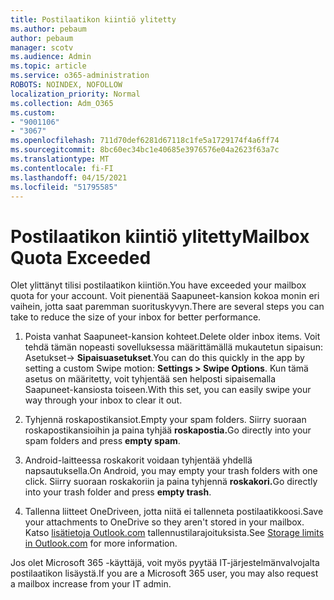 ```yaml
---
title: Postilaatikon kiintiö ylitetty
ms.author: pebaum
author: pebaum
manager: scotv
ms.audience: Admin
ms.topic: article
ms.service: o365-administration
ROBOTS: NOINDEX, NOFOLLOW
localization_priority: Normal
ms.collection: Adm_O365
ms.custom:
- "9001106"
- "3067"
ms.openlocfilehash: 711d70def6281d67118c1fe5a1729174f4a6ff74
ms.sourcegitcommit: 8bc60ec34bc1e40685e3976576e04a2623f63a7c
ms.translationtype: MT
ms.contentlocale: fi-FI
ms.lasthandoff: 04/15/2021
ms.locfileid: "51795585"
---
```

# <a name="mailbox-quota-exceeded"></a><span data-ttu-id="c4a8e-102">Postilaatikon kiintiö ylitetty</span><span class="sxs-lookup"><span data-stu-id="c4a8e-102">Mailbox Quota Exceeded</span></span>

<span data-ttu-id="c4a8e-103">Olet ylittänyt tilisi postilaatikon kiintiön.</span><span class="sxs-lookup"><span data-stu-id="c4a8e-103">You have exceeded your mailbox quota for your account.</span></span> <span data-ttu-id="c4a8e-104">Voit pienentää Saapuneet-kansion kokoa monin eri vaihein, jotta saat paremman suorituskyvyn.</span><span class="sxs-lookup"><span data-stu-id="c4a8e-104">There are several steps you can take to reduce the size of your inbox for better performance.</span></span>

1. <span data-ttu-id="c4a8e-105">Poista vanhat Saapuneet-kansion kohteet.</span><span class="sxs-lookup"><span data-stu-id="c4a8e-105">Delete older inbox items.</span></span> <span data-ttu-id="c4a8e-106">Voit tehdä tämän nopeasti sovelluksessa määrittämällä mukautetun sipaisun: Asetukset-> **Sipaisuasetukset**.</span><span class="sxs-lookup"><span data-stu-id="c4a8e-106">You can do this quickly in the app by setting a custom Swipe motion: **Settings > Swipe Options**.</span></span> <span data-ttu-id="c4a8e-107">Kun tämä asetus on määritetty, voit tyhjentää sen helposti sipaisemalla Saapuneet-kansiosta toiseen.</span><span class="sxs-lookup"><span data-stu-id="c4a8e-107">With this set, you can easily swipe your way through your inbox to clear it out.</span></span>

2. <span data-ttu-id="c4a8e-108">Tyhjennä roskapostikansiot.</span><span class="sxs-lookup"><span data-stu-id="c4a8e-108">Empty your spam folders.</span></span> <span data-ttu-id="c4a8e-109">Siirry suoraan roskapostikansioihin ja paina tyhjää **roskapostia.**</span><span class="sxs-lookup"><span data-stu-id="c4a8e-109">Go directly into your spam folders and press **empty spam**.</span></span>

3. <span data-ttu-id="c4a8e-110">Android-laitteessa roskakorit voidaan tyhjentää yhdellä napsautuksella.</span><span class="sxs-lookup"><span data-stu-id="c4a8e-110">On Android, you may empty your trash folders with one click.</span></span> <span data-ttu-id="c4a8e-111">Siirry suoraan roskakoriin ja paina tyhjennä **roskakori.**</span><span class="sxs-lookup"><span data-stu-id="c4a8e-111">Go directly into your trash folder and press **empty trash**.</span></span> 

4. <span data-ttu-id="c4a8e-112">Tallenna liitteet OneDriveen, jotta niitä ei tallenneta postilaatikkoosi.</span><span class="sxs-lookup"><span data-stu-id="c4a8e-112">Save your attachments to OneDrive so they aren't stored in your mailbox.</span></span> <span data-ttu-id="c4a8e-113">Katso [lisätietoja Outlook.com](https://support.office.com/article/storage-limits-in-outlook-com-7ac99134-69e5-4619-ac0b-2d313bba5e9e) tallennustilarajoituksista.</span><span class="sxs-lookup"><span data-stu-id="c4a8e-113">See [Storage limits in Outlook.com](https://support.office.com/article/storage-limits-in-outlook-com-7ac99134-69e5-4619-ac0b-2d313bba5e9e) for more information.</span></span> 

<span data-ttu-id="c4a8e-114">Jos olet Microsoft 365 -käyttäjä, voit myös pyytää IT-järjestelmänvalvojalta postilaatikon lisäystä.</span><span class="sxs-lookup"><span data-stu-id="c4a8e-114">If you are a Microsoft 365 user, you may also request a mailbox increase from your IT admin.</span></span>